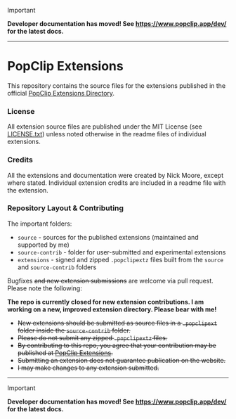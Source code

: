 > [!IMPORTANT]
> **Developer documentation has moved! See <https://www.popclip.app/dev/> for the latest docs.**

---

# PopClip Extensions

This repository contains the source files for the extensions published in the official [PopClip Extensions Directory](https://www.popclip.app/extensions/).

### License

All extension source files are published under the MIT License (see [LICENSE.txt](LICENSE.txt)) unless noted otherwise in the readme files of individual extensions.

### Credits

All the extensions and documentation were created by Nick Moore, except where stated. Individual extension credits are included in a readme file with the extension.

### Repository Layout & Contributing

The important folders:

- `source` - sources for the published extensions (maintained and supported by me)
- `source-contrib` - folder for user-submitted and experimental extensions
- `extensions` - signed and zipped `.popclipextz` files built from the `source` and `source-contrib` folders

Bugfixes ~~and new extension submissions~~ are welcome via pull request. Please note the following:

**The repo is currently closed for new extension contributions. I am working on a new, improved extension directory. Please bear with me!**

- ~~New extensions should be submitted as source files in a `.popclipext` folder inside the `source-contrib` folder.~~
- ~~Please do not submit any zipped `.popclipextz` files.~~
- ~~By contributing to this repo, you agree that your contribution may be published at [PopClip Extensions](https://pilotmoon.com/popclip/extensions/).~~
- ~~Submitting an extension does not guarantee publication on the website.~~
- ~~I may make changes to any extension submitted.~~

----

> [!IMPORTANT]
> **Developer documentation has moved! See <https://www.popclip.app/dev/> for the latest docs.**

